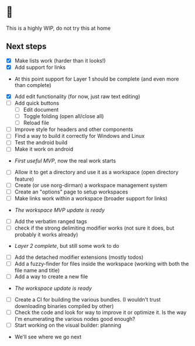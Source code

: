 # 🤫
This is a highly WIP, do not try this at home

## Next steps
- [x] Make lists work (harder than it looks!)
- [x] Add support for links
- At this point support for Layer 1 should be complete (and even more than complete)
- [x] Add edit functionality (for now, just raw text editing)
- [ ] Add quick buttons
  - [ ] Edit document
  - [ ] Toggle folding (open all/close all)
  - [ ] Reload file
- [ ] Improve style for headers and other components
- [ ] Find a way to build it correctly for Windows and Linux
- [ ] Test the android build
- [ ] Make it work on android
- *First useful MVP*, now the real work starts
- [ ] Allow it to get a directory and use it as a workspace (open directory feature)
- [ ] Create (or use norg-dirman) a workspace management system
- [ ] Create an "options" page to setup workspaces
- [ ] Make links work within a workspace (broader support for links)
- *The workspace MVP update is ready*
- [ ] Add the verbatim ranged tags
- [ ] check if the strong delimiting modifier works (not sure it does, but probably it works already)
- *Layer 2 complete*, but still some work to do
- [ ] Add the detached modifier extensions (mostly todos)
- [ ] Add a fuzzy-finder for files inside the workspace (working with both the file name and title)
- [ ] Add a way to create a new file
- *The workspace update is ready*
- [ ] Create a CI for building the various bundles. (I wouldn't trust downloading binaries compiled by other)
- [ ] Check the code and look for way to improve it or optimize it. Is the way I'm enumerating the various nodes good enough?
- [ ] Start working on the visual builder: planning
- We'll see where we go next
